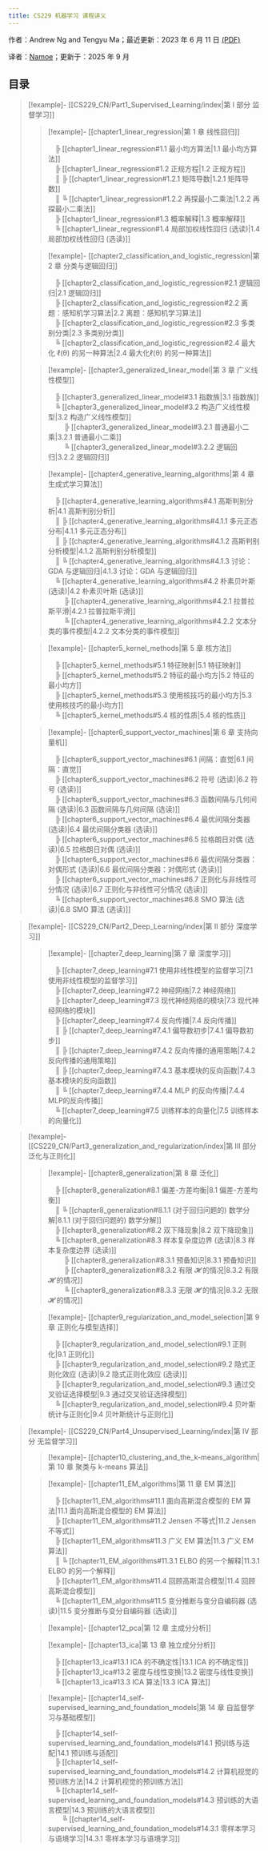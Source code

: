 ```yaml
---
title: CS229 机器学习 课程讲义
---
```

作者：Andrew Ng and Tengyu Ma；最近更新：2023 年 6 月 11 日 [(PDF)](https://cs229.stanford.edu/main_notes.pdf)

译者：[Namoe](https://github.com/na-moe)；更新于：2025 年 9 月

## 目录

> [!example]- [[CS229_CN/Part1_Supervised_Learning/index|第 I 部分 监督学习]]  
>   
> > [!example]- [[chapter1_linear_regression|第 1 章 线性回归]]  
> > 
> >   &emsp;╠ [[chapter1_linear_regression#1.1 最小均方算法|1.1 最小均方算法]]  
> >   &emsp;╠ [[chapter1_linear_regression#1.2 正规方程|1.2 正规方程]]  
> >   &emsp;║ ╠ [[chapter1_linear_regression#1.2.1 矩阵导数|1.2.1 矩阵导数]]  
> >   &emsp;║ ╚ [[chapter1_linear_regression#1.2.2 再探最小二乘法|1.2.2 再探最小二乘法]]  
> >   &emsp;╠ [[chapter1_linear_regression#1.3 概率解释|1.3 概率解释]]  
> >   &emsp;╚ [[chapter1_linear_regression#1.4 局部加权线性回归 (选读)|1.4 局部加权线性回归 (选读)]]  
>   
> > [!example]-  [[chapter2_classification_and_logistic_regression|第 2 章 分类与逻辑回归]]  
> > 
> >   &emsp;╠ [[chapter2_classification_and_logistic_regression#2.1 逻辑回归|2.1 逻辑回归]]  
> >   &emsp;╠ [[chapter2_classification_and_logistic_regression#2.2 离题：感知机学习算法|2.2 离题：感知机学习算法]]  
> >   &emsp;╠ [[chapter2_classification_and_logistic_regression#2.3 多类别分类|2.3 多类别分类]]  
> >   &emsp;╚ [[chapter2_classification_and_logistic_regression#2.4 最大化 ℓ(θ) 的另一种算法|2.4 最大化ℓ(θ) 的另一种算法]]  
>   
> > [!example]-  [[chapter3_generalized_linear_model|第 3 章 广义线性模型]]  
> > 
> >   &emsp;╠ [[chapter3_generalized_linear_model#3.1 指数族|3.1 指数族]]  
> >   &emsp;╚ [[chapter3_generalized_linear_model#3.2 构造广义线性模型|3.2 构造广义线性模型]]  
> >   &emsp;&emsp;&nbsp;╠ [[chapter3_generalized_linear_model#3.2.1 普通最小二乘|3.2.1 普通最小二乘]]  
> >   &emsp;&emsp;&nbsp;╚ [[chapter3_generalized_linear_model#3.2.2 逻辑回归|3.2.2 逻辑回归]]  
>   
> > [!example]-  [[chapter4_generative_learning_algorithms|第 4 章 生成式学习算法]]  
> > 
> >   &emsp;╠ [[chapter4_generative_learning_algorithms#4.1 高斯判别分析|4.1 高斯判别分析]]  
> >   &emsp;║ ╠ [[chapter4_generative_learning_algorithms#4.1.1 多元正态分布|4.1.1 多元正态分布]]  
> >   &emsp;║ ╠ [[chapter4_generative_learning_algorithms#4.1.2 高斯判别分析模型|4.1.2 高斯判别分析模型]]  
> >   &emsp;║ ╚ [[chapter4_generative_learning_algorithms#4.1.3 讨论：GDA 与逻辑回归|4.1.3 讨论：GDA 与逻辑回归]]  
> >   &emsp;╚ [[chapter4_generative_learning_algorithms#4.2 朴素贝叶斯 (选读)|4.2 朴素贝叶斯 (选读)]]  
> >   &emsp;&emsp;&nbsp;╠ [[chapter4_generative_learning_algorithms#4.2.1 拉普拉斯平滑|4.2.1 拉普拉斯平滑]]  
> >   &emsp;&emsp;&nbsp;╚ [[chapter4_generative_learning_algorithms#4.2.2 文本分类的事件模型|4.2.2 文本分类的事件模型]]  
>   
> > [!example]-  [[chapter5_kernel_methods|第 5 章 核方法]]  
> > 
> >   &emsp;╠ [[chapter5_kernel_methods#5.1 特征映射|5.1 特征映射]]  
> >   &emsp;╠ [[chapter5_kernel_methods#5.2 特征的最小均方|5.2 特征的最小均方]]  
> >   &emsp;╠ [[chapter5_kernel_methods#5.3 使用核技巧的最小均方|5.3 使用核技巧的最小均方]]  
> >   &emsp;╚ [[chapter5_kernel_methods#5.4 核的性质|5.4 核的性质]]  
>   
> > [!example]-  [[chapter6_support_vector_machines|第 6 章 支持向量机]]  
> > 
> >   &emsp;╠ [[chapter6_support_vector_machines#6.1 间隔：直觉|6.1 间隔：直觉]]  
> >   &emsp;╠ [[chapter6_support_vector_machines#6.2 符号 (选读)|6.2 符号 (选读)]]  
> >   &emsp;╠ [[chapter6_support_vector_machines#6.3 函数间隔与几何间隔 (选读)|6.3 函数间隔与几何间隔 (选读)]]  
> >   &emsp;╠ [[chapter6_support_vector_machines#6.4 最优间隔分类器 (选读)|6.4 最优间隔分类器 (选读)]]  
> >   &emsp;╠ [[chapter6_support_vector_machines#6.5 拉格朗日对偶 (选读)|6.5 拉格朗日对偶 (选读)]]  
> >   &emsp;╠ [[chapter6_support_vector_machines#6.6 最优间隔分类器：对偶形式 (选读)|6.6 最优间隔分类器：对偶形式 (选读)]]  
> >   &emsp;╠ [[chapter6_support_vector_machines#6.7 正则化与非线性可分情况 (选读)|6.7 正则化与非线性可分情况 (选读)]]  
> >   &emsp;╚ [[chapter6_support_vector_machines#6.8 SMO 算法 (选读)|6.8 SMO 算法 (选读)]]  

> [!example]- [[CS229_CN/Part2_Deep_Learning/index|第 II 部分 深度学习]]  
>   
> > [!example]- [[chapter7_deep_learning|第 7 章 深度学习]]  
> > 
> >   &emsp;╠ [[chapter7_deep_learning#7.1 使用非线性模型的监督学习|7.1 使用非线性模型的监督学习]]  
> >   &emsp;╠ [[chapter7_deep_learning#7.2 神经网络|7.2 神经网络]]  
> >   &emsp;╠ [[chapter7_deep_learning#7.3 现代神经网络的模块|7.3 现代神经网络的模块]]  
> >   &emsp;╠ [[chapter7_deep_learning#7.4 反向传播|7.4 反向传播]]  
> >   &emsp;║ ╠ [[chapter7_deep_learning#7.4.1 偏导数初步|7.4.1 偏导数初步]]  
> >   &emsp;║ ╠ [[chapter7_deep_learning#7.4.2 反向传播的通用策略|7.4.2 反向传播的通用策略]]  
> >   &emsp;║ ╠ [[chapter7_deep_learning#7.4.3 基本模块的反向函数|7.4.3 基本模块的反向函数]]  
> >   &emsp;║ ╚ [[chapter7_deep_learning#7.4.4 MLP 的反向传播|7.4.4 MLP的反向传播]]  
> >   &emsp;╚ [[chapter7_deep_learning#7.5 训练样本的向量化|7.5 训练样本的向量化]]  

> [!example]- [[CS229_CN/Part3_generalization_and_regularization/index|第 III 部分 泛化与正则化]]  
>   
> > [!example]- [[chapter8_generalization|第 8 章 泛化]]  
> > 
> >   &emsp;╠ [[chapter8_generalization#8.1 偏差-方差均衡|8.1 偏差-方差均衡]]  
> >   &emsp;║ ╚ [[chapter8_generalization#8.1.1 (对于回归问题的) 数学分解|8.1.1 (对于回归问题的) 数学分解]]  
> >   &emsp;╠ [[chapter8_generalization#8.2 双下降现象|8.2 双下降现象]]  
> >   &emsp;╚ [[chapter8_generalization#8.3 样本复杂度边界 (选读)|8.3 样本复杂度边界 (选读)]]  
> >   &emsp;&emsp; ╠ [[chapter8_generalization#8.3.1 预备知识|8.3.1 预备知识]]  
> >   &emsp;&emsp; ╠ [[chapter8_generalization#8.3.2 有限 𝓗 的情况|8.3.2 有限 𝓗 的情况]]  
> >   &emsp;&emsp; ╚ [[chapter8_generalization#8.3.3 无限 𝓗 的情况|8.3.2 无限 𝓗 的情况]]  
> 
> > [!example]- [[chapter9_regularization_and_model_selection|第 9 章 正则化与模型选择]]  
> > 
> >   &emsp;╠ [[chapter9_regularization_and_model_selection#9.1 正则化|9.1 正则化]]  
> >   &emsp;╠ [[chapter9_regularization_and_model_selection#9.2 隐式正则化效应 (选读)|9.2 隐式正则化效应 (选读)]]  
> >   &emsp;╠ [[chapter9_regularization_and_model_selection#9.3 通过交叉验证选择模型|9.3 通过交叉验证选择模型]]  
> >   &emsp;╚ [[chapter9_regularization_and_model_selection#9.4 贝叶斯统计与正则化|9.4 贝叶斯统计与正则化]]  

> [!example]- [[CS229_CN/Part4_Unsupervised_Learning/index|第 IV 部分 无监督学习]]  
>   
> > [!example]- [[chapter10_clustering_and_the_k-means_algorithm|第 10 章 聚类与 k-means 算法]]  
> 
> > [!example]- [[chapter11_EM_algorithms|第 11 章 EM 算法]]  
> > 
> >   &emsp;╠ [[chapter11_EM_algorithms#11.1 面向高斯混合模型的 EM 算法|11.1 面向高斯混合模型的 EM 算法]]  
> >   &emsp;╠ [[chapter11_EM_algorithms#11.2 Jensen 不等式|11.2 Jensen 不等式]]  
> >   &emsp;╠ [[chapter11_EM_algorithms#11.3 广义 EM 算法|11.3 广义 EM 算法]]  
> >   &emsp;║ ╚ [[chapter11_EM_algorithms#11.3.1 ELBO 的另一个解释|11.3.1 ELBO 的另一个解释]]  
> >   &emsp;╠ [[chapter11_EM_algorithms#11.4 回顾高斯混合模型|11.4 回顾高斯混合模型]]  
> >   &emsp;╚ [[chapter11_EM_algorithms#11.5 变分推断与变分自编码器 (选读)|11.5 变分推断与变分自编码器 (选读)]]  
>   
> > [!example]- [[chapter12_pca|第 12 章 主成分分析]]  
>   
> > [!example]- [[chapter13_ica|第 13 章 独立成分分析]]  
> > 
> >   &emsp;╠ [[chapter13_ica#13.1 ICA 的不确定性|13.1 ICA 的不确定性]]  
> >   &emsp;╠ [[chapter13_ica#13.2 密度与线性变换|13.2 密度与线性变换]]  
> >   &emsp;╚ [[chapter13_ica#13.3 ICA 算法|13.3 ICA 算法]]  
> 
> > [!example]- [[chapter14_self-supervised_learning_and_foundation_models|第 14 章 自监督学习与基础模型]]  
> > 
> >   &emsp;╠ [[chapter14_self-supervised_learning_and_foundation_models#14.1 预训练与适配|14.1 预训练与适配]]  
> >   &emsp;╠ [[chapter14_self-supervised_learning_and_foundation_models#14.2 计算机视觉的预训练方法|14.2 计算机视觉的预训练方法]]  
> >   &emsp;╚ [[chapter14_self-supervised_learning_and_foundation_models#14.3 预训练的大语言模型|14.3 预训练的大语言模型]]  
> >   &emsp;&emsp;╚ [[chapter14_self-supervised_learning_and_foundation_models#14.3.1 零样本学习与语境学习|14.3.1 零样本学习与语境学习]]  

